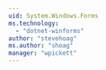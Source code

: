 ```yaml
---
uid: System.Windows.Forms
ms.technology: 
  - "dotnet-winforms"
author: "stevehoag"
ms.author: "shoag"
manager: "wpickett"
---
```

